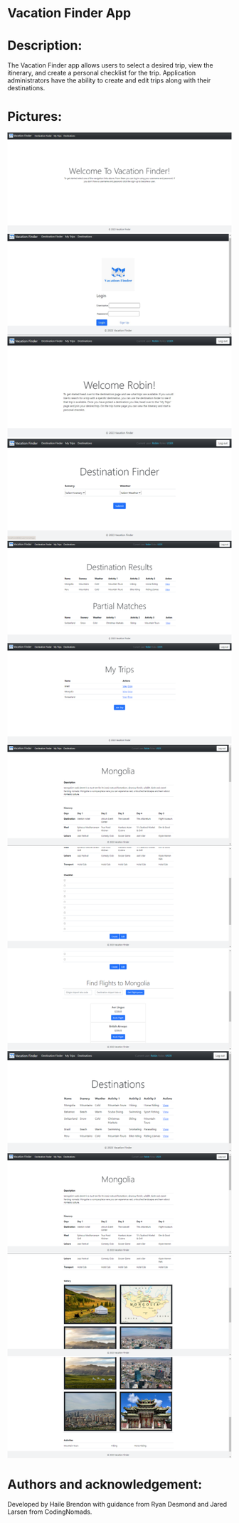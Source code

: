 # Vacation Finder App

# Description:

The Vacation Finder app allows users to select a desired trip, view the itinerary, and create a personal checklist for
the trip. Application administrators have the ability to create and edit trips along with their destinations.

# Pictures:

![alt text](https://github.com/HaileB65/VacationFinderApp/blob/master/src/main/resources/static/images/Welcome%20page.png)
![alt text](https://github.com/HaileB65/VacationFinderApp/blob/master/src/main/resources/static/images/Login%20page.jpg)
![alt text](https://github.com/HaileB65/VacationFinderApp/blob/master/src/main/resources/static/images/User%20home%20page.jpg)
![alt text](https://github.com/HaileB65/VacationFinderApp/blob/master/src/main/resources/static/images/Destination%20Finder.PNG)
![alt text](https://github.com/HaileB65/VacationFinderApp/blob/master/src/main/resources/static/images/Destination%20Finder%20results.PNG)
![alt text](https://github.com/HaileB65/VacationFinderApp/blob/master/src/main/resources/static/images/MyTrips%20page.PNG)
![alt text](https://github.com/HaileB65/VacationFinderApp/blob/master/src/main/resources/static/images/Mongolia%20Trip%20page.png)
![alt text](https://github.com/HaileB65/VacationFinderApp/blob/master/src/main/resources/static/images/Trip%20page%2022.png)
![alt text](https://github.com/HaileB65/VacationFinderApp/blob/master/src/main/resources/static/images/Trip%20page%204.png)
![alt text](https://github.com/HaileB65/VacationFinderApp/blob/master/src/main/resources/static/images/Destinations%20page.PNG)
![alt text](https://github.com/HaileB65/VacationFinderApp/blob/master/src/main/resources/static/images/Mongolia%20Trip%20page.png)
![alt text](https://github.com/HaileB65/VacationFinderApp/blob/master/src/main/resources/static/images/Mongolia%20Trip%20page%202.PNG)
![alt text](https://github.com/HaileB65/VacationFinderApp/blob/master/src/main/resources/static/images/Mongolia%20Trip%20page%203.png)

# Authors and acknowledgement:

Developed by Haile Brendon with guidance from Ryan Desmond and Jared Larsen from CodingNomads.
